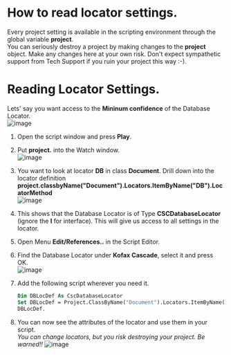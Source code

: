 # How to read locator settings.
Every project setting is available in the scripting environment through the global variable **project**.  
You can seriously destroy a project by making changes to the **project** object. Make any changes here at your own risk. Don't expect sympathetic support from Tech Support if you ruin your project this way :-).

# Reading Locator Settings.
Lets' say you want access to the **Mininum confidence** of the Database Locator.  
![image](https://user-images.githubusercontent.com/103566874/224000038-667ccc01-9d85-4b82-bcdf-f8268e1df51f.png)
1. Open the script window and press **Play**.
1. Put **project.** into the Watch window.  
![image](https://user-images.githubusercontent.com/103566874/224000707-64b41a0d-c4e5-429e-8557-5c4594d0872f.png)
1. You want to look at locator **DB** in class **Document**. Drill down into the locator definition  **project.classbyName("Document").Locators.ItemByName("DB").LocatorMethod**  
![image](https://user-images.githubusercontent.com/103566874/224001114-96bf8005-b3ce-4c91-a78a-0f5e3603e09a.png)
1. This shows  that the Database Locator is of Type **CSCDatabaseLocator** (ignore the **I** for interface). This will give us access to all settings in the locator.
1. Open Menu **Edit/References..** in the Script Editor.
1. Find the Database Locator under **Kofax Cascade**, select it and press OK.  
![image](https://user-images.githubusercontent.com/103566874/224001928-7e77850b-5fb4-4160-ab46-fcafceaad4d4.png)

2. Add the following script wherever you need it.
    ```vb
    Dim DBLocDef As CscDatabaseLocator
    Set DBLocDef = Project.ClassByName("Document").Locators.ItemByName("DB").LocatorMethod
    DBLocDef.
    ```
2. You can now see the attributes of the locator and use them in your script.  
*You can change locators, but you risk destroying your project. Be warned!!*
![image](https://user-images.githubusercontent.com/103566874/224002612-bc9f11a4-0327-49e6-aa6c-7e3f3763be07.png)

